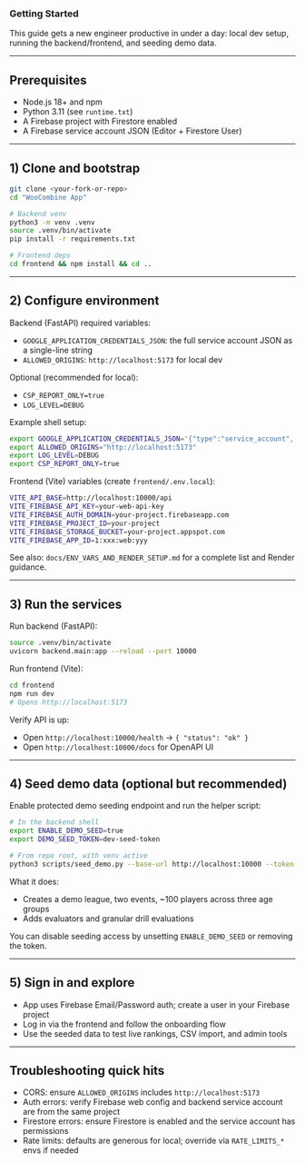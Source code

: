 ### Getting Started

This guide gets a new engineer productive in under a day: local dev setup, running the backend/frontend, and seeding demo data.

---

## Prerequisites
- Node.js 18+ and npm
- Python 3.11 (see `runtime.txt`)
- A Firebase project with Firestore enabled
- A Firebase service account JSON (Editor + Firestore User)

---

## 1) Clone and bootstrap

```bash
git clone <your-fork-or-repo>
cd "WooCombine App"

# Backend venv
python3 -m venv .venv
source .venv/bin/activate
pip install -r requirements.txt

# Frontend deps
cd frontend && npm install && cd ..
```

---

## 2) Configure environment

Backend (FastAPI) required variables:
- `GOOGLE_APPLICATION_CREDENTIALS_JSON`: the full service account JSON as a single-line string
- `ALLOWED_ORIGINS`: `http://localhost:5173` for local dev

Optional (recommended for local):
- `CSP_REPORT_ONLY=true`
- `LOG_LEVEL=DEBUG`

Example shell setup:
```bash
export GOOGLE_APPLICATION_CREDENTIALS_JSON='{"type":"service_account",...}'
export ALLOWED_ORIGINS="http://localhost:5173"
export LOG_LEVEL=DEBUG
export CSP_REPORT_ONLY=true
```

Frontend (Vite) variables (create `frontend/.env.local`):
```bash
VITE_API_BASE=http://localhost:10000/api
VITE_FIREBASE_API_KEY=your-web-api-key
VITE_FIREBASE_AUTH_DOMAIN=your-project.firebaseapp.com
VITE_FIREBASE_PROJECT_ID=your-project
VITE_FIREBASE_STORAGE_BUCKET=your-project.appspot.com
VITE_FIREBASE_APP_ID=1:xxx:web:yyy
```

See also: `docs/ENV_VARS_AND_RENDER_SETUP.md` for a complete list and Render guidance.

---

## 3) Run the services

Run backend (FastAPI):
```bash
source .venv/bin/activate
uvicorn backend.main:app --reload --port 10000
```

Run frontend (Vite):
```bash
cd frontend
npm run dev
# Opens http://localhost:5173
```

Verify API is up:
- Open `http://localhost:10000/health` → `{ "status": "ok" }`
- Open `http://localhost:10000/docs` for OpenAPI UI

---

## 4) Seed demo data (optional but recommended)

Enable protected demo seeding endpoint and run the helper script:
```bash
# In the backend shell
export ENABLE_DEMO_SEED=true
export DEMO_SEED_TOKEN=dev-seed-token

# From repo root, with venv active
python3 scripts/seed_demo.py --base-url http://localhost:10000 --token dev-seed-token
```

What it does:
- Creates a demo league, two events, ~100 players across three age groups
- Adds evaluators and granular drill evaluations

You can disable seeding access by unsetting `ENABLE_DEMO_SEED` or removing the token.

---

## 5) Sign in and explore
- App uses Firebase Email/Password auth; create a user in your Firebase project
- Log in via the frontend and follow the onboarding flow
- Use the seeded data to test live rankings, CSV import, and admin tools

---

## Troubleshooting quick hits
- CORS: ensure `ALLOWED_ORIGINS` includes `http://localhost:5173`
- Auth errors: verify Firebase web config and backend service account are from the same project
- Firestore errors: ensure Firestore is enabled and the service account has permissions
- Rate limits: defaults are generous for local; override via `RATE_LIMITS_*` envs if needed


